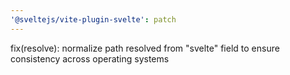 ```yaml
---
'@sveltejs/vite-plugin-svelte': patch
---
```


fix(resolve): normalize path resolved from "svelte" field to ensure consistency across operating systems
